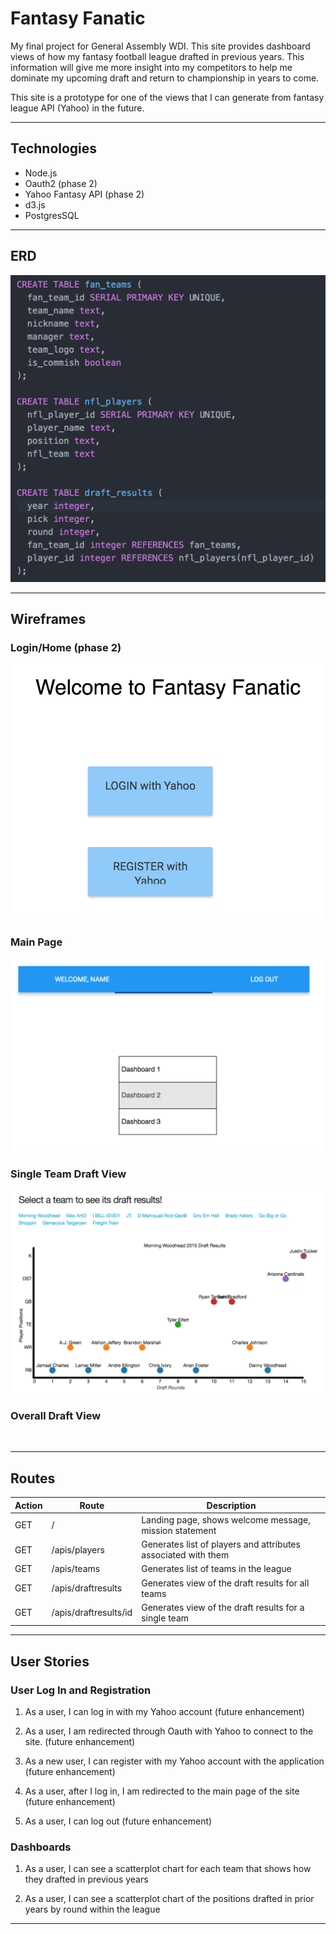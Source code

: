 # Fantasy Fanatic

My final project for General Assembly WDI. This site provides dashboard views of how my fantasy football league drafted in previous years. This information will give me more insight into my competitors to help me dominate my upcoming draft and return to championship in years to come.

This site is a prototype for one of the views that I can generate from fantasy league API (Yahoo) in the future.

---
## Technologies
- Node.js
- Oauth2 (phase 2)
- Yahoo Fantasy API (phase 2)
- d3.js
- PostgresSQL

---
## ERD
![](pics/seededERD.png)

---
## Wireframes
### Login/Home (phase 2)
![](pics/landing-page.png)

### Main Page
![](pics/main-app-page.png)

### Single Team Draft View
![](pics/singleTeamView.png)

### Overall Draft View
![]()

---
## Routes
| Action | Route                 | Description                                                   |
|--------|-----------------------|---------------------------------------------------------------|
| GET    | /                     | Landing page, shows  welcome message, mission statement       |
| GET    | /apis/players         | Generates list of players and attributes associated with them |
| GET    | /apis/teams           | Generates list of teams in the league                         |
| GET    | /apis/draftresults    | Generates view of the draft results for all teams             |
| GET    | /apis/draftresults/id | Generates view of the draft results for a single team         |

---
## User Stories

### User Log In and Registration
1. As a user, I can log in with my Yahoo account (future enhancement)

1. As a user, I am redirected through Oauth with Yahoo to connect to the site. (future enhancement)

1. As a new user, I can register with my Yahoo account with the application (future enhancement)

1. As a user, after I log in, I am redirected to the main page of the site (future enhancement)

1. As a user, I can log out (future enhancement)

### Dashboards

1. As a user, I can see a scatterplot chart for each team that shows how they drafted in previous years

1. As a user, I can see a scatterplot chart of the positions drafted in prior years by round within the league



---
